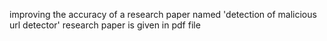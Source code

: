 improving the accuracy of a research paper named 'detection of malicious url detector'
research paper is given in pdf file
